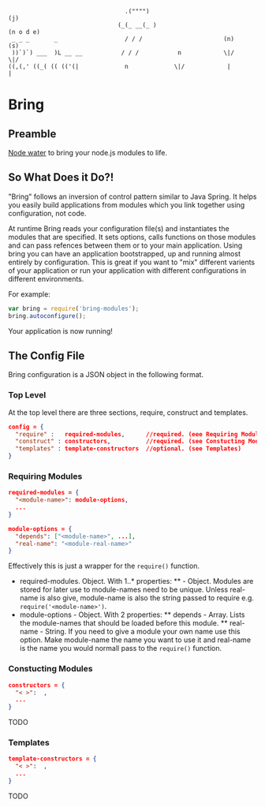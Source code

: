 ```
                                 .("""")                                      (j)
                               (_(_ __(_ )                                 (n o d e)
 _ _ _       _                   / / /                       (n)              (s)
 ))`)`) ___  )L __ __           / / /           n            \|/              \|/
((,(,' ((_( (( (('(|             n             \|/            |                |
```

Bring
=====

Preamble
--------

[Node water](https://github.com/aogriffiths/node-wtr) to bring your node.js modules 
to life.

So What Does it Do?!
--------------------

"Bring" follows an inversion of control pattern similar to Java Spring.
It helps you easily build applications from modules which you link together using 
configuration, not code.

At runtime Bring reads your configuration file(s) and instantiates the modules that are
specified. It sets options, calls functions on those modules and can pass refences 
between them or to your main application. Using bring you can have an application
bootstrapped, up and running almost entirely by configuration. This is great if you want to 
"mix" different varients of your application or run your application with different 
configurations in different environments.

For example:

````js
var bring = require('bring-modules');
bring.autoconfigure();
````

Your application is now running! 


The Config File
---------------

Bring configuration is a JSON object in the following format.

### Top Level

At the top level there are three sections, require, construct and templates.

````json
config = {
  "require" :   required-modules,      //required. (eee Requiring Modules)
  "construct" : constructors,          //required. (see Constucting Modules)
  "templates" : template-constructors  //optional. (see Templates)
}
````

### Requiring Modules

````json
required-modules = {
  "<module-name>": module-options,
  ...    
}

module-options = {
  "depends": ["<module-name>", ...],
  "real-name": "<module-real-name>"
}
````

Effectively this is just a wrapper for the `require()` function. 

* required-modules. Object. With 1..\* properties:
** <module-name> - Object. Modules are stored for later use to module-names need 
to be unique. Unless real-name is also give, module-name is also the string passed to 
require e.g. `require('<module-name>')`.
* module-options - Object. With 2 properties:
** depends - Array. Lists the module-names that should be loaded before this module. 
** real-name - String. If you need to give a module your own name use this option. Make module-name the 
name you want to use it and real-name is the name you would normall pass to the `require()` 
function.

### Constucting Modules

````json
constructors = {
  "< >":  ,
  ...    
}
````
TODO

### Templates

````json
template-constructors = {
  "< >":  ,
  ...    
}
````

TODO
